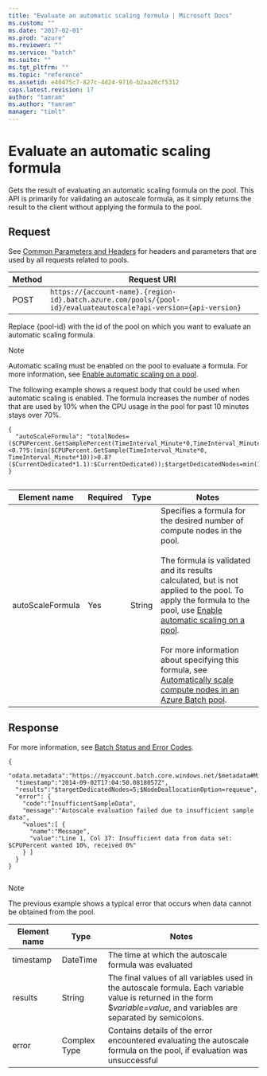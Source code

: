 ```yaml
---
title: "Evaluate an automatic scaling formula | Microsoft Docs"
ms.custom: ""
ms.date: "2017-02-01"
ms.prod: "azure"
ms.reviewer: ""
ms.service: "batch"
ms.suite: ""
ms.tgt_pltfrm: ""
ms.topic: "reference"
ms.assetid: e40475c7-827c-4d24-9716-b2aa20cf5312
caps.latest.revision: 17
author: "tamram"
ms.author: "tamram"
manager: "timlt"
---
```

# Evaluate an automatic scaling formula
  Gets the result of evaluating an automatic scaling formula on the pool.  This API is primarily for validating an autoscale formula, as it simply returns the result to the client without applying the formula to the pool.  
  
##  <a name="bk_lifetime"></a> Request  
 See [Common Parameters and Headers](../batchservice/common-parameters-and-headers.md) for headers and parameters that are used by all requests related to pools.  
  
|Method|Request URI|  
|------------|-----------------|  
|POST|`https://{account-name}.{region-id}.batch.azure.com/pools/{pool-id}/evaluateautoscale?api-version={api-version}`|  
  
 Replace {pool-id} with the id of the pool on which you want to evaluate an automatic scaling formula.  
  
> [!NOTE]  
>  Automatic scaling must be enabled on the pool to evaluate a formula. For more information, see [Enable automatic scaling on a pool](../batchservice/enable-automatic-scaling-on-a-pool.md).  
  
 The following example shows a request body that could be used when automatic scaling is enabled. The formula increases the number of nodes that are used by 10% when the CPU usage in the pool for past 10 minutes stays over 70%.  
  
```  
{  
  "autoScaleFormula": "totalNodes=($CPUPercent.GetSamplePercent(TimeInterval_Minute*0,TimeInterval_Minute*10)<0.7?5:(min($CPUPercent.GetSample(TimeInterval_Minute*0, TimeInterval_Minute*10))>0.8?($CurrentDedicated*1.1):$CurrentDedicated));$targetDedicatedNodes=min(100,totalNodes);"  
}  
  
```  
  
|Element name|Required|Type|Notes|  
|------------------|--------------|----------|-----------|  
|autoScaleFormula|Yes|String|Specifies a formula for the desired number of compute nodes in the pool.<br /><br /> The formula is validated and its results calculated, but is not applied to the pool.  To apply the formula to the pool, use [Enable automatic scaling on a pool](../batchservice/enable-automatic-scaling-on-a-pool.md).<br /><br /> For more information about specifying this formula, see [Automatically scale compute nodes in an Azure Batch pool](https://msdn.microsoft.com/en-us/library/azure/dn820182.aspx).|  
  
## Response  
 For more information, see [Batch Status and Error Codes](../batchservice/batch-status-and-error-codes.md).  
  
```  
{  
  "odata.metadata":"https://myaccount.batch.core.windows.net/$metadata#Microsoft.WindowsAzure.Batch.Protocol.Entities.AutoScaleRun",  
  "timestamp":"2014-09-02T17:04:50.0818057Z",  
  "results":"$targetDedicatedNodes=5;$NodeDeallocationOption=requeue",  
  "error": {  
    "code":"InsufficientSampleData",  
    "message":"Autoscale evaluation failed due to insufficient sample data",  
    "values":[ {  
      "name":"Message",  
      "value":"Line 1, Col 37: Insufficient data from data set: $CPUPercent wanted 10%, received 0%"  
    } ]  
  }  
}  
  
```  
  
> [!NOTE]  
>  The previous example shows a typical error that occurs when data cannot be obtained from the pool.  
  
|Element name|Type|Notes|  
|------------------|----------|-----------|  
|timestamp|DateTime|The time at which the autoscale formula was evaluated|  
|results|String|The final values of all variables used in the autoscale formula.  Each variable value is returned in the form $*variable=value*, and variables are separated by semicolons.|  
|error|Complex Type|Contains details of the error encountered evaluating the autoscale formula on the pool, if evaluation was unsuccessful|  
  
  